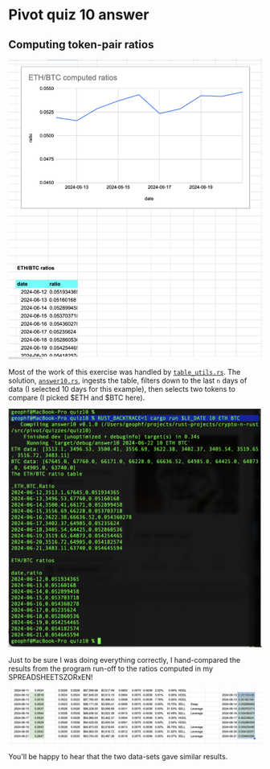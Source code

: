 # Pivot quiz 10 answer

## Computing token-pair ratios

![ETHBTC chart: computed automatically!](imgs/ethbtc-charted.png)

Most of the work of this exercise was handled by 
[`table_utils.rs`](../../../libs/book/table_utils.rs). The solution,
[`answer10.rs`](answer10.rs), ingests the table, filters down to the last
`n` days of data (I selected 10 days for this example), then selects two
tokens to compare (I picked $ETH and $BTC here).

![programmatic ETH/BTC ratio computation](imgs/roff.png)

Just to be sure I was doing everything correctly, I hand-compared the results
from the program run-off to the ratios computed in my SPREADSHEETSZORxEN!

![hand-compared ETH/BTC ratios](imgs/values-compare.png)

You'll be happy to hear that the two data-sets gave similar results.
